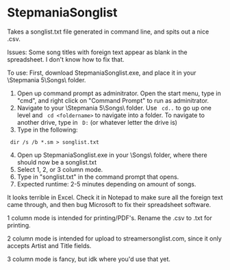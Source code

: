 # StepmaniaSonglist
Takes a songlist.txt file generated in command line, and spits out a nice .csv.

Issues: Some song titles with foreign text appear as blank in the spreadsheet.  I don't know how to fix that.

To use:
First, download StepmaniaSonglist.exe, and place it in your \Stepmania 5\Songs\ folder.
1. Open up command prompt as adminitrator.  Open the start menu, type in "cmd", and right click on "Command Prompt" to run as adminitrator.
2. Navigate to your \Stepmania 5\Songs\ folder. Use `  cd.. ` to go up one level and `  cd <foldername> ` to navigate into a folder.  To navigate to another drive, type in ` D:` (or whatever letter the drive is)
3. Type in the following: 

`  dir /s /b *.sm > songlist.txt `

4. Open up StepmaniaSonglist.exe in your \Songs\ folder, where there should now be a songlist.txt
5. Select 1, 2, or 3 column mode.
6. Type in "songlist.txt" in the command prompt that opens.
7. Expected runtime: 2-5 minutes depending on amount of songs.

It looks terrible in Excel.  Check it in Notepad to make sure all the foreign text came through, and then bug Microsoft to fix their spreadsheet software.

1 column mode is intended for printing/PDF's.  Rename the .csv to .txt for printing.

2 column mode is intended for upload to streamersonglist.com, since it only accepts Artist and Title fields.

3 column mode is fancy, but idk where you'd use that yet.  

